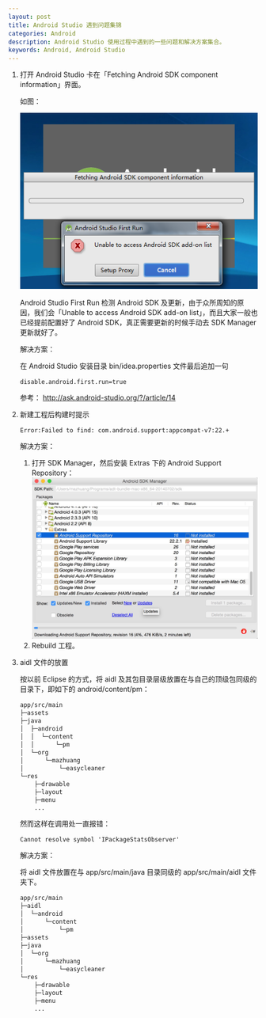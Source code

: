 ```yaml
---
layout: post
title: Android Studio 遇到问题集锦
categories: Android
description: Android Studio 使用过程中遇到的一些问题和解决方案集合。
keywords: Android, Android Studio
---
```


1. 打开 Android Studio 卡在「Fetching Android SDK component information」界面。

   如图：

   ![](/images/posts/android/android-studio-check-sdk.png)

   Android Studio First Run 检测 Android SDK 及更新，由于众所周知的原因，我们会「Unable to access Android SDK add-on list」，而且大家一般也已经提前配置好了 Android SDK，真正需要更新的时候手动去 SDK Manager 更新就好了。

   解决方案：

   在 Android Studio 安装目录 bin/idea.properties 文件最后追加一句

   ```
   disable.android.first.run=true
   ```

   参考： <http://ask.android-studio.org/?/article/14>

2. 新建工程后构建时提示

   ```
   Error:Failed to find: com.android.support:appcompat-v7:22.+
   ```

   解决方案：
   1. 打开 SDK Manager，然后安装 Extras 下的 Android Support Repository：
      ![](/images/posts/android/android-support-repository.png)
   2. Rebuild 工程。

3. aidl 文件的放置

   按以前 Eclipse 的方式，将 aidl 及其包目录层级放置在与自己的顶级包同级的目录下，即如下的 android/content/pm：

   ```
   app/src/main
   ├─assets
   ├─java
   │  ├─android
   │  │  └─content
   │  │      └─pm
   │  └─org
   │      └─mazhuang
   │          └─easycleaner
   └─res
       ├─drawable
       ├─layout
       ├─menu
       ...
   ```

   然而这样在调用处一直报错：

   ```
   Cannot resolve symbol 'IPackageStatsObserver'
   ```

   解决方案：

   将 aidl 文件放置在与 app/src/main/java 目录同级的 app/src/main/aidl 文件夹下。

   ```
   app/src/main
   ├─aidl
   │  └─android
   │      └─content
   │          └─pm
   ├─assets
   ├─java
   │  └─org
   │      └─mazhuang
   │          └─easycleaner
   └─res
       ├─drawable
       ├─layout
       ├─menu
       ...
   ```
